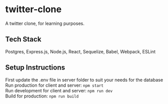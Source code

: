 # twitter-clone

A twitter clone, for learning purposes.

## Tech Stack

Postgres, Express.js, Node.js, React, Sequelize, Babel, Webpack, ESLint

## Setup Instructions

First update the .env file in server folder to suit your needs for the database \
Run production for client and server: `npm start` \
Run development for client and server: `npm run dev` \
Build for production: `npm run build`
